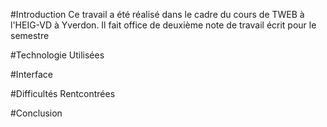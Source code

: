 #Introduction
Ce travail a été réalisé dans le cadre du cours de TWEB à l'HEIG-VD à Yverdon. Il fait office de deuxième note de travail écrit pour le semestre

#Technologie Utilisées

#Interface

#Difficultés Rentcontrées

#Conclusion
